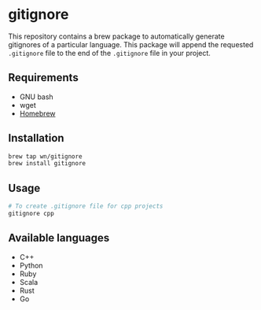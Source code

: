 # gitignore

This repository contains a brew package to automatically generate gitignores of a particular language. This package will append the requested `.gitignore` file to the end of the `.gitignore` file in your project.

## Requirements

- GNU bash
- wget
- [Homebrew](https://brew.sh/)

## Installation

```bash
brew tap wn/gitignore
brew install gitignore
```

## Usage

```bash
# To create .gitignore file for cpp projects
gitignore cpp
```

## Available languages

- C++
- Python
- Ruby
- Scala
- Rust
- Go
